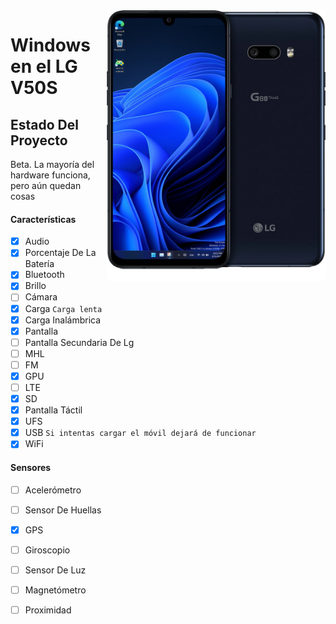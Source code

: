 <img align="right" src="/devices/mh2lm.png" width="350" alt="Windows en el LG V50S">


# Windows en el LG V50S

## Estado Del Proyecto

Beta. La mayoría del hardware funciona, pero aún quedan cosas

#### Características

- [x] Audio
- [x] Porcentaje De La Batería
- [x] Bluetooth
- [x] Brillo
- [ ] Cámara
- [x] Carga ```Carga lenta```
- [x] Carga Inalámbrica
- [x] Pantalla
- [ ] Pantalla Secundaria De Lg
- [ ] MHL
- [ ] FM
- [x] GPU
- [ ] LTE
- [x] SD
- [x] Pantalla Táctil
- [x] UFS
- [x] USB ```Si intentas cargar el móvil dejará de funcionar```
- [x] WiFi

#### Sensores
- [ ] Acelerómetro
- [ ] Sensor De Huellas
- [x] GPS
- [ ] Giroscopio
- [ ] Sensor De Luz
- [ ] Magnetómetro
- [ ] Proximidad

